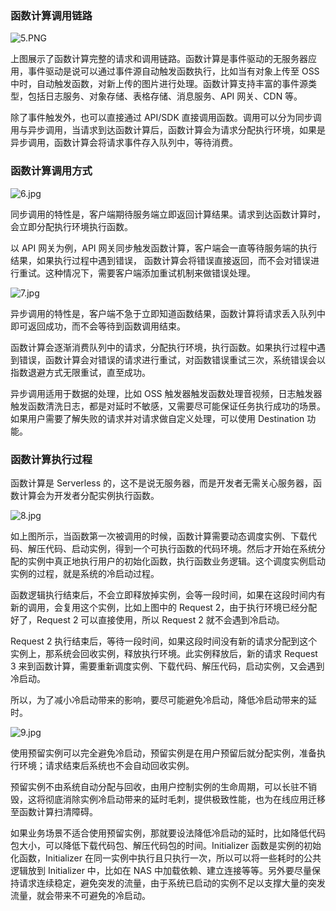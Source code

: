 ### 函数计算调用链路

![5.PNG](https://images.gitbook.cn/2020-08-03-024856.png)

上图展示了函数计算完整的请求和调用链路。函数计算是事件驱动的无服务器应用，事件驱动是说可以通过事件源自动触发函数执行，比如当有对象上传至 OSS
中时，自动触发函数，对新上传的图片进行处理。函数计算支持丰富的事件源类型，包括日志服务、对象存储、表格存储、消息服务、API 网关、CDN 等。

除了事件触发外，也可以直接通过 API/SDK
直接调用函数。调用可以分为同步调用与异步调用，当请求到达函数计算后，函数计算会为请求分配执行环境，如果是异步调用，函数计算会将请求事件存入队列中，等待消费。

### 函数计算调用方式

![6.jpg](https://images.gitbook.cn/2020-08-03-024858.jpg)

同步调用的特性是，客户端期待服务端立即返回计算结果。请求到达函数计算时，会立即分配执行环境执行函数。

以 API 网关为例，API 网关同步触发函数计算，客户端会一直等待服务端的执行结果，如果执行过程中遇到错误，
函数计算会将错误直接返回，而不会对错误进行重试。这种情况下，需要客户端添加重试机制来做错误处理。

![7.jpg](https://images.gitbook.cn/2020-08-03-024859.jpg)

异步调用的特性是，客户端不急于立即知道函数结果，函数计算将请求丢入队列中即可返回成功，而不会等待到函数调用结束。

函数计算会逐渐消费队列中的请求，分配执行环境，执行函数。如果执行过程中遇到错误，函数计算会对错误的请求进行重试，对函数错误重试三次，系统错误会以指数退避方式无限重试，直至成功。

异步调用适用于数据的处理，比如 OSS
触发器触发函数处理音视频，日志触发器触发函数清洗日志，都是对延时不敏感，又需要尽可能保证任务执行成功的场景。如果用户需要了解失败的请求并对请求做自定义处理，可以使用
Destination 功能。

### 函数计算执行过程

函数计算是 Serverless 的，这不是说无服务器，而是开发者无需关心服务器，函数计算会为开发者分配实例执行函数。

![8.jpg](https://images.gitbook.cn/2020-08-03-024901.jpg)

如上图所示，当函数第一次被调用的时候，函数计算需要动态调度实例、下载代码、解压代码、启动实例，得到一个可执行函数的代码环境。然后才开始在系统分配的实例中真正地执行用户的初始化函数，执行函数业务逻辑。这个调度实例启动实例的过程，就是系统的冷启动过程。

函数逻辑执行结束后，不会立即释放掉实例，会等一段时间，如果在这段时间内有新的调用，会复用这个实例，比如上图中的 Request
2，由于执行环境已经分配好了，Request 2 可以直接使用，所以 Request 2 就不会遇到冷启动。

Request 2 执行结束后，等待一段时间，如果这段时间没有新的请求分配到这个实例上，那系统会回收实例，释放执行环境。此实例释放后，新的请求
Request 3 来到函数计算，需要重新调度实例、下载代码、解压代码，启动实例，又会遇到冷启动。

所以，为了减小冷启动带来的影响，要尽可能避免冷启动，降低冷启动带来的延时。

![9.jpg](https://images.gitbook.cn/2020-08-03-024902.jpg)

使用预留实例可以完全避免冷启动，预留实例是在用户预留后就分配实例，准备执行环境；请求结束后系统也不会自动回收实例。

预留实例不由系统自动分配与回收，由用户控制实例的生命周期，可以长驻不销毁，这将彻底消除实例冷启动带来的延时毛刺，提供极致性能，也为在线应用迁移至函数计算扫清障碍。

如果业务场景不适合使用预留实例，那就要设法降低冷启动的延时，比如降低代码包大小，可以降低下载代码包、解压代码包的时间。Initializer
函数是实例的初始化函数，Initializer 在同一实例中执行且只执行一次，所以可以将一些耗时的公共逻辑放到 Initializer 中，比如在 NAS
中加载依赖、建立连接等等。另外要尽量保持请求连续稳定，避免突发的流量，由于系统已启动的实例不足以支撑大量的突发流量，就会带来不可避免的冷启动。

